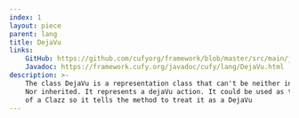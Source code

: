 ```yaml
---
index: 1
layout: piece
parent: lang
title: DejaVu
links:
    GitHub: https://github.com/cufyorg/framework/blob/master/src/main/java/cufy/lang/DejaVu.java
    Javadoc: https://framework.cufy.org/javadoc/cufy/lang/DejaVu.html
description: >-
    The class DejaVu is a representation class that can't be neither instanced.
    Nor inherited. It represents a dejaVu action. It could be used as the family
    of a Clazz so it tells the method to treat it as a DejaVu
---
```

